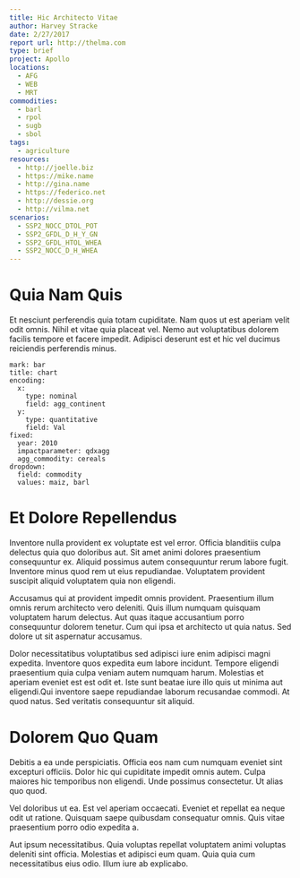 ```yaml
---
title: Hic Architecto Vitae
author: Harvey Stracke
date: 2/27/2017
report url: http://thelma.com
type: brief
project: Apollo
locations:
  - AFG
  - WEB
  - MRT
commodities:
  - barl
  - rpol
  - sugb
  - sbol
tags:
  - agriculture
resources:
  - http://joelle.biz
  - https://mike.name
  - http://gina.name
  - https://federico.net
  - http://dessie.org
  - http://vilma.net
scenarios:
  - SSP2_NOCC_DTOL_POT
  - SSP2_GFDL_D_H_Y_GN
  - SSP2_GFDL_HTOL_WHEA
  - SSP2_NOCC_D_H_WHEA
---
```

# Quia Nam Quis
Et nesciunt perferendis quia totam cupiditate. Nam quos ut est aperiam velit odit omnis. Nihil et vitae quia placeat vel. Nemo aut voluptatibus dolorem facilis tempore et facere impedit. Adipisci deserunt est et hic vel ducimus reiciendis perferendis minus.

```vis
mark: bar
title: chart
encoding:
  x:
    type: nominal
    field: agg_continent
  y:
    type: quantitative
    field: Val
fixed:
  year: 2010
  impactparameter: qdxagg
  agg_commodity: cereals
dropdown:
  field: commodity
  values: maiz, barl
```

# Et Dolore Repellendus
Inventore nulla provident ex voluptate est vel error. Officia blanditiis culpa delectus quia quo doloribus aut. Sit amet animi dolores praesentium consequuntur ex. Aliquid possimus autem consequuntur rerum labore fugit. Inventore minus quod rem ut eius repudiandae. Voluptatem provident suscipit aliquid voluptatem quia non eligendi.
 Accusamus qui at provident impedit omnis provident. Praesentium illum omnis rerum architecto vero deleniti. Quis illum numquam quisquam voluptatem harum delectus. Aut quas itaque accusantium porro consequuntur dolorem tenetur. Cum qui ipsa et architecto ut quia natus. Sed dolore ut sit aspernatur accusamus.
 Dolor necessitatibus voluptatibus sed adipisci iure enim adipisci magni expedita. Inventore quos expedita eum labore incidunt. Tempore eligendi praesentium quia culpa veniam autem numquam harum. Molestias et aperiam eveniet est est odit et. Iste sunt beatae iure illo quis ut minima aut eligendi.Qui inventore saepe repudiandae laborum recusandae commodi. At quod natus. Sed veritatis consequuntur sit aliquid.

# Dolorem Quo Quam
Debitis a ea unde perspiciatis. Officia eos nam cum numquam eveniet sint excepturi officiis. Dolor hic qui cupiditate impedit omnis autem. Culpa maiores hic temporibus non eligendi. Unde possimus consectetur. Ut alias quo quod.
 Vel doloribus ut ea. Est vel aperiam occaecati. Eveniet et repellat ea neque odit ut ratione. Quisquam saepe quibusdam consequatur omnis. Quis vitae praesentium porro odio expedita a.
 Aut ipsum necessitatibus. Quia voluptas repellat voluptatem animi voluptas deleniti sint officia. Molestias et adipisci eum quam. Quia quia cum necessitatibus eius odio. Illum iure ab explicabo.
